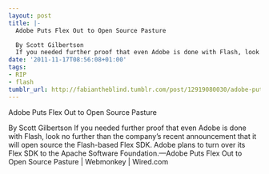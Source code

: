 ```yaml
---
layout: post
title: |-
  Adobe Puts Flex Out to Open Source Pasture

  By Scott Gilbertson
  If you needed further proof that even Adobe is done with Flash, look no further than the company’s recent announcement that it will open source the Flash-based Flex SDK. Adobe plans to turn over its Flex SDK to the Apache Software Foundation.
date: '2011-11-17T08:56:08+01:00'
tags:
- RIP
- flash
tumblr_url: http://fabiantheblind.tumblr.com/post/12919080030/adobe-puts-flex-out-to-open-source-pasture-by
---
```

Adobe Puts Flex Out to Open Source Pasture

By Scott Gilbertson
If you needed further proof that even Adobe is done with Flash, look no further than the company’s recent announcement that it will open source the Flash-based Flex SDK. Adobe plans to turn over its Flex SDK to the Apache Software Foundation.—Adobe Puts Flex Out to Open Source Pasture | Webmonkey | Wired.com
